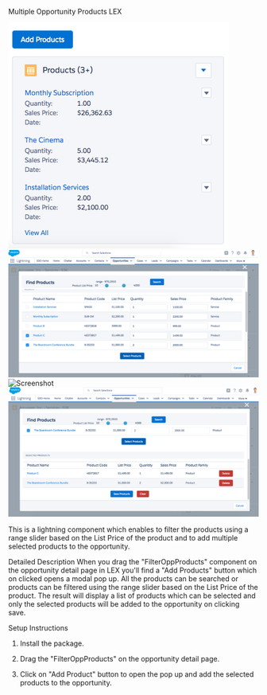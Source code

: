 Multiple Opportunity Products LEX

![Screenshot](Images/img1.png)
![Screenshot](Images/img2.png)
![Screenshot](Images/img3.gif)
![Screenshot](Images/img4.png)

This is a lightning component which enables to filter the products using a range slider based on the List Price of the product and to add multiple selected products to the opportunity.

Detailed Description
When you drag the "FilterOppProducts" component on the opportunity detail page in LEX you'll find a "Add Products" button which on clicked opens a modal pop up. All the products can be searched or products can be filtered using the range slider based on the List Price of the product. The result will display a list of products which can be selected and only the selected products will be added to the opportunity on clicking save.

Setup Instructions

1. Install the package.

2. Drag the "FilterOppProducts" on the opportunity detail page.

3. Click on "Add Product" button to open the pop up and add the selected products to the opportunity.